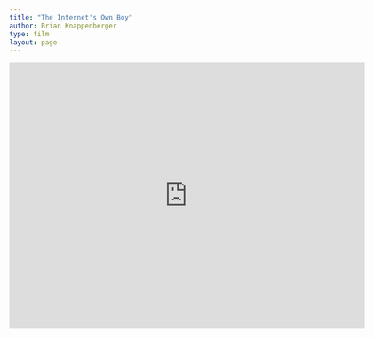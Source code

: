 ```yaml
---
title: "The Internet's Own Boy"
author: Brian Knappenberger
type: film
layout: page
---
```



<iframe src="https://archive.org/embed/TheInternetsOwnBoyTheStoryOfAaronSwartz" width="640" height="480" frameborder="0" webkitallowfullscreen="true" mozallowfullscreen="true" allowfullscreen></iframe>
